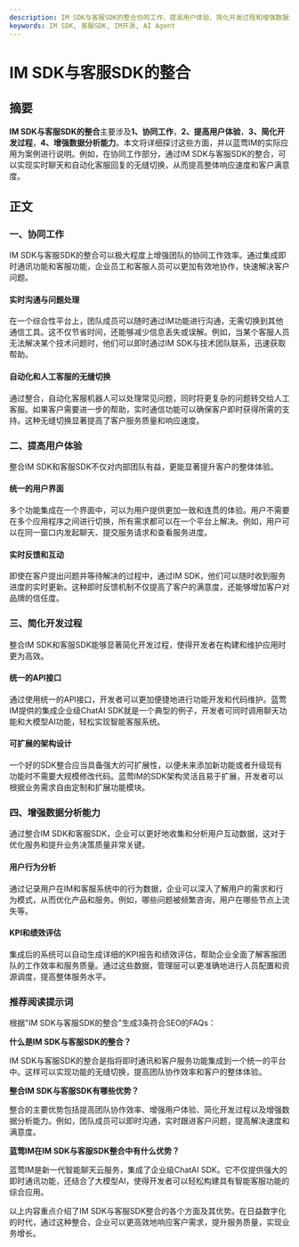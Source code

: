 ```yaml
---
description: IM SDK与客服SDK的整合协同工作、提高用户体验、简化开发过程和增强数据分析能力，推荐阅读提示词。
keywords: IM SDK, 客服SDK, IM开源, AI Agent
---
```

# IM SDK与客服SDK的整合

## 摘要

**IM SDK与客服SDK的整合**主要涉及**1、协同工作**，**2、提高用户体验**，**3、简化开发过程**，**4、增强数据分析能力**。本文将详细探讨这些方面，并以蓝莺IM的实际应用为案例进行说明。例如，在协同工作部分，通过IM SDK与客服SDK的整合，可以实现实时聊天和自动化客服回复的无缝切换，从而提高整体响应速度和客户满意度。

## 正文

### 一、协同工作

IM SDK与客服SDK的整合可以极大程度上增强团队的协同工作效率。通过集成即时通讯功能和客服功能，企业员工和客服人员可以更加有效地协作，快速解决客户问题。

#### 实时沟通与问题处理

在一个综合性平台上，团队成员可以随时通过IM功能进行沟通，无需切换到其他通信工具。这不仅节省时间，还能够减少信息丢失或误解。例如，当某个客服人员无法解决某个技术问题时，他们可以即时通过IM SDK与技术团队联系，迅速获取帮助。

#### 自动化和人工客服的无缝切换

通过整合，自动化客服机器人可以处理常见问题，同时将更复杂的问题转交给人工客服。如果客户需要进一步的帮助，实时通信功能可以确保客户即时获得所需的支持。这种无缝切换显著提高了客户服务质量和响应速度。

### 二、提高用户体验

整合IM SDK和客服SDK不仅对内部团队有益，更能显著提升客户的整体体验。

#### 统一的用户界面

多个功能集成在一个界面中，可以为用户提供更加一致和连贯的体验。用户不需要在多个应用程序之间进行切换，所有需求都可以在一个平台上解决。例如，用户可以在同一窗口内发起聊天、提交服务请求和查看服务进度。

#### 实时反馈和互动

即使在客户提出问题并等待解决的过程中，通过IM SDK，他们可以随时收到服务进度的实时更新。这种即时反馈机制不仅提高了客户的满意度，还能够增加客户对品牌的信任度。

### 三、简化开发过程

整合IM SDK和客服SDK能够显著简化开发过程，使得开发者在构建和维护应用时更为高效。

#### 统一的API接口

通过使用统一的API接口，开发者可以更加便捷地进行功能开发和代码维护。蓝莺IM提供的集成企业级ChatAI SDK就是一个典型的例子，开发者可同时调用聊天功能和大模型AI功能，轻松实现智能客服系统。

#### 可扩展的架构设计

一个好的SDK整合应当具备强大的可扩展性，以便未来添加新功能或者升级现有功能时不需要大规模修改代码。蓝莺IM的SDK架构灵活且易于扩展，开发者可以根据业务需求自由定制和扩展功能模块。

### 四、增强数据分析能力

通过整合IM SDK和客服SDK，企业可以更好地收集和分析用户互动数据，这对于优化服务和提升业务决策质量非常关键。

#### 用户行为分析

通过记录用户在IM和客服系统中的行为数据，企业可以深入了解用户的需求和行为模式，从而优化产品和服务。例如，哪些问题被频繁咨询，用户在哪些节点上流失等。

#### KPI和绩效评估

集成后的系统可以自动生成详细的KPI报告和绩效评估，帮助企业全面了解客服团队的工作效率和服务质量。通过这些数据，管理层可以更准确地进行人员配置和资源调度，提高整体服务水平。

### 推荐阅读提示词

根据"IM SDK与客服SDK的整合"生成3条符合SEO的FAQs：

**什么是IM SDK与客服SDK的整合？**

IM SDK与客服SDK的整合是指将即时通讯和客户服务功能集成到一个统一的平台中。这样可以实现功能的无缝切换，提高团队协作效率和客户的整体体验。

**整合IM SDK与客服SDK有哪些优势？**

整合的主要优势包括提高团队协作效率、增强用户体验、简化开发过程以及增强数据分析能力。例如，团队成员可以即时沟通，实时跟进客户问题，提高解决速度和满意度。

**蓝莺IM在IM SDK与客服SDK整合中有什么优势？**

蓝莺IM是新一代智能聊天云服务，集成了企业级ChatAI SDK。它不仅提供强大的即时通讯功能，还结合了大模型AI，使得开发者可以轻松构建具有智能客服功能的综合应用。

以上内容重点介绍了IM SDK与客服SDK整合的各个方面及其优势。在日益数字化的时代，通过这种整合，企业可以更高效地响应客户需求，提升服务质量，实现业务增长。